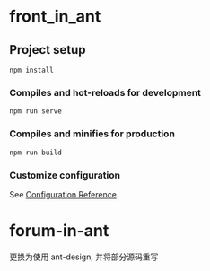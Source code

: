 # front_in_ant

## Project setup

```
npm install
```

### Compiles and hot-reloads for development

```
npm run serve
```

### Compiles and minifies for production

```
npm run build
```

### Customize configuration

See [Configuration Reference](https://cli.vuejs.org/config/).

# forum-in-ant

更换为使用 ant-design, 并将部分源码重写
